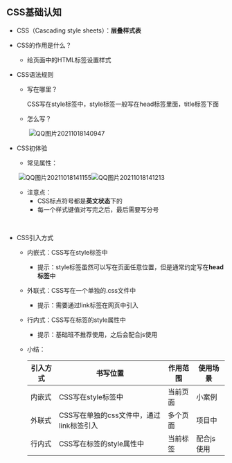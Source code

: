 ## CSS基础认知

- CSS（Cascading style sheets）：**层叠样式表**

- CSS的作用是什么？

  - 给页面中的HTML标签设置样式

- CSS语法规则

  - 写在哪里？

    CSS写在style标签中，style标签一般写在head标签里面，title标签下面

  - 怎么写？

    ​              ![QQ图片20211018140947](C:\Users\ZZY\Desktop\study\markdown插图\QQ图片20211018140947.png)

    

- CSS初体验

  - 常见属性：

  ​       ![QQ图片20211018141155](C:\Users\ZZY\Desktop\study\markdown插图\QQ图片20211018141155.png)![QQ图片20211018141213](C:\Users\ZZY\Desktop\study\markdown插图\QQ图片20211018141213.png)

  - 注意点：
    - CSS标点符号都是**英文状态**下的
    - 每一个样式键值对写完之后，最后需要写分号

  ​              

- CSS引入方式

  - 内嵌式：CSS写在style标签中

    - 提示：style标签虽然可以写在页面任意位置，但是通常约定写在**head标签**中

  - 外联式：CSS写在一个单独的.css文件中

    - 提示：需要通过link标签在网页中引入

  - 行内式：CSS写在标签的style属性中

    - 提示：基础班不推荐使用，之后会配合js使用

  - 小结：

    | 引入方式 | 书写位置                                 | 作用范围 | 使用场景   |
    | -------- | ---------------------------------------- | -------- | ---------- |
    | 内嵌式   | CSS写在style标签中                       | 当前页面 | 小案例     |
    | 外联式   | CSS写在单独的css文件中，通过link标签引入 | 多个页面 | 项目中     |
    | 行内式   | CSS写在标签的style属性中                 | 当前标签 | 配合js使用 |

